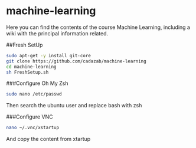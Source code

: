 # machine-learning

Here you can find the contents of the course Machine Learning, including a wiki with the principal information related.

##Fresh SetUp

```bash
sudo apt-get -y install git-core
git clone https://github.com/cadazab/machine-learning
cd machine-learning
sh FreshSetup.sh
```

###Configure Oh My Zsh
```bash
sudo nano /etc/passwd
```
Then search the ubuntu user and replace bash with zsh

###Configure VNC
```bash
nano ~/.vnc/xstartup
```
And copy the content from xtartup

